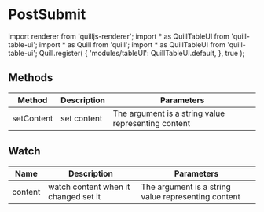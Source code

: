 # PostSubmit

import renderer from 'quilljs-renderer'; import * as QuillTableUI from 'quill-table-ui'; import * as Quill from 'quill'; import * as QuillTableUI from 'quill-table-ui'; Quill.register( { 'modules/tableUI': QuillTableUI.default, }, true );

## Methods

<!-- @vuese:PostSubmit:methods:start -->
|Method|Description|Parameters|
|---|---|---|
|setContent|set content|The argument is a string value representing content|

<!-- @vuese:PostSubmit:methods:end -->


## Watch

<!-- @vuese:PostSubmit:watch:start -->
|Name|Description|Parameters|
|---|---|---|
|content|watch content when it changed set it|The argument is a string value representing content|

<!-- @vuese:PostSubmit:watch:end -->


